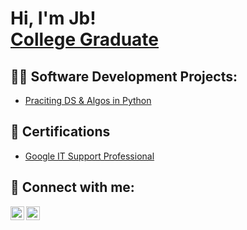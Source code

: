 <h1>Hi, I'm Jb! <br/><a href="www.linkedin.com/in/john-benedict-santos-49344a240/">College Graduate</a></a></h1>

<h2>👨‍💻 Software Development Projects:</h2>

  - [Praciting DS & Algos in Python](https://github.com/joshmadakor1/Algorithms-Practice)

<h2>📃 Certifications </h2>

- [Google IT Support Professional](https://www.youtube.com/playlist?list=PLTZYG7bZ1u6pQJShZs9iV0aJNzsqTm4Mx)

<h2> 🤳 Connect with me:</h2>

[<img align="left" alt="JbSantos | LinkedIn" width="22px" src="https://cdn.jsdelivr.net/npm/simple-icons@v3/icons/linkedin.svg" />][linkedin]
[<img align="left" alt="JbSantos | Instagram" width="22px" src="https://cdn.jsdelivr.net/npm/simple-icons@v3/icons/instagram.svg" />][instagram]

[instagram]: https://www.instagram.com/jbsnts12?igsh=MWs1dGlrOXJjMmlhdQ==
[linkedin]:  https://www.linkedin.com/in/john-benedict-santos-49344a240

<!--
**jbsantos1906/jbsantos1906** is a ✨ _special_ ✨ repository because its `README.md` (this file) appears on your GitHub profile.

Here are some ideas to get you started:

- 🔭 I’m currently working on ...
- 🌱 I’m currently learning ...
- 👯 I’m looking to collaborate on ...
- 🤔 I’m looking for help with ...
- 💬 Ask me about ...
- 📫 How to reach me: ...
- 😄 Pronouns: ...
- ⚡ Fun fact: ...
-->

